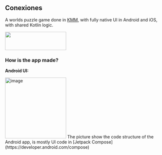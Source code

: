 ## Conexiones
A worlds puzzle game done in [KMM](https://kotlinlang.org/docs/multiplatform.html), with fully native UI in Android and iOS, with shared Kotlin logic.


[<image width="200" height="60" src="https://github.com/user-attachments/assets/1d768415-4f54-47b8-844f-51f2042c422c"></image>](https://play.google.com/store/apps/details?id=com.luisma.conexiones.android)

### How is the app made?

**Android UI:**

<img width="200" alt="image" src="https://github.com/user-attachments/assets/257b0506-8a65-4e59-afb6-58038899f34a" />
The picture show the code structure of the Android app, is mostly UI code in [Jetpack Compose](https://developer.android.com/compose)



